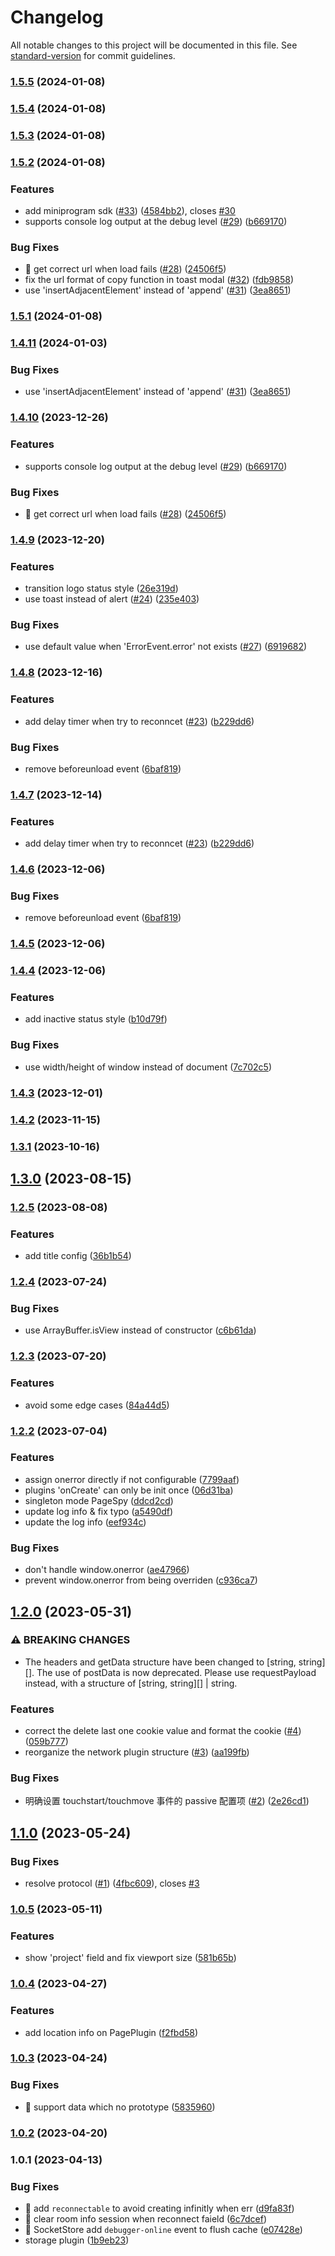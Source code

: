 # Changelog

All notable changes to this project will be documented in this file. See [standard-version](https://github.com/conventional-changelog/standard-version) for commit guidelines.

### [1.5.5](https://github.com/HuolalaTech/page-spy/compare/v1.5.4...v1.5.5) (2024-01-08)

### [1.5.4](https://github.com/HuolalaTech/page-spy/compare/v1.5.3...v1.5.4) (2024-01-08)

### [1.5.3](https://github.com/HuolalaTech/page-spy/compare/v1.5.2...v1.5.3) (2024-01-08)

### [1.5.2](https://github.com/HuolalaTech/page-spy/compare/v1.4.9...v1.5.2) (2024-01-08)

### Features

- add miniprogram sdk ([#33](https://github.com/HuolalaTech/page-spy/issues/33)) ([4584bb2](https://github.com/HuolalaTech/page-spy/commit/4584bb29c89f43a4a77bb282b02874f351e6b595)), closes [#30](https://github.com/HuolalaTech/page-spy/issues/30)
- supports console log output at the debug level ([#29](https://github.com/HuolalaTech/page-spy/issues/29)) ([b669170](https://github.com/HuolalaTech/page-spy/commit/b66917025b7308690c3419c8177029caa8f5be0d))

### Bug Fixes

- 🐛 get correct url when load fails ([#28](https://github.com/HuolalaTech/page-spy/issues/28)) ([24506f5](https://github.com/HuolalaTech/page-spy/commit/24506f58d0520413f3fc1739b12dce096fcb1e61))
- fix the url format of copy function in toast modal ([#32](https://github.com/HuolalaTech/page-spy/issues/32)) ([fdb9858](https://github.com/HuolalaTech/page-spy/commit/fdb98588cbd69d63d6ff0d96015ad389cd8382fb))
- use 'insertAdjacentElement' instead of 'append' ([#31](https://github.com/HuolalaTech/page-spy/issues/31)) ([3ea8651](https://github.com/HuolalaTech/page-spy/commit/3ea86516139704382be0bc40ae9f8d17e09be4c8))

### [1.5.1](https://github.com/HuolalaTech/page-spy/compare/v1.5.0...v1.5.1) (2024-01-08)

### [1.4.11](https://github.com/HuolalaTech/page-spy/compare/v1.4.10...v1.4.11) (2024-01-03)

### Bug Fixes

- use 'insertAdjacentElement' instead of 'append' ([#31](https://github.com/HuolalaTech/page-spy/issues/31)) ([3ea8651](https://github.com/HuolalaTech/page-spy/commit/3ea86516139704382be0bc40ae9f8d17e09be4c8))

### [1.4.10](https://github.com/HuolalaTech/page-spy/compare/v1.4.9...v1.4.10) (2023-12-26)

### Features

- supports console log output at the debug level ([#29](https://github.com/HuolalaTech/page-spy/issues/29)) ([b669170](https://github.com/HuolalaTech/page-spy/commit/b66917025b7308690c3419c8177029caa8f5be0d))

### Bug Fixes

- 🐛 get correct url when load fails ([#28](https://github.com/HuolalaTech/page-spy/issues/28)) ([24506f5](https://github.com/HuolalaTech/page-spy/commit/24506f58d0520413f3fc1739b12dce096fcb1e61))

### [1.4.9](https://github.com/HuolalaTech/page-spy/compare/v1.4.7...v1.4.9) (2023-12-20)

### Features

- transition logo status style ([26e319d](https://github.com/HuolalaTech/page-spy/commit/26e319de60762edfa66f8dfca0ebb287fd435103))
- use toast instead of alert ([#24](https://github.com/HuolalaTech/page-spy/issues/24)) ([235e403](https://github.com/HuolalaTech/page-spy/commit/235e403be100478f92f324ab4d39b8ca2c9853f1))

### Bug Fixes

- use default value when 'ErrorEvent.error' not exists ([#27](https://github.com/HuolalaTech/page-spy/issues/27)) ([6919682](https://github.com/HuolalaTech/page-spy/commit/69196823b5988ecf009378792bb51fd49b3b1f14))

### [1.4.8](https://github.com/HuolalaTech/page-spy/compare/v1.4.4...v1.4.8) (2023-12-16)

### Features

- add delay timer when try to reconncet ([#23](https://github.com/HuolalaTech/page-spy/issues/23)) ([b229dd6](https://github.com/HuolalaTech/page-spy/commit/b229dd616926bc060ec90e62db13cd0255c6e6e9))

### Bug Fixes

- remove beforeunload event ([6baf819](https://github.com/HuolalaTech/page-spy/commit/6baf819f77b6ca13eb6c027a9ab4a080161002d9))

### [1.4.7](https://github.com/HuolalaTech/page-spy/compare/v1.4.6...v1.4.7) (2023-12-14)

### Features

- add delay timer when try to reconncet ([#23](https://github.com/HuolalaTech/page-spy/issues/23)) ([b229dd6](https://github.com/HuolalaTech/page-spy/commit/b229dd616926bc060ec90e62db13cd0255c6e6e9))

### [1.4.6](https://github.com/HuolalaTech/page-spy/compare/v1.4.5...v1.4.6) (2023-12-06)

### Bug Fixes

- remove beforeunload event ([6baf819](https://github.com/HuolalaTech/page-spy/commit/6baf819f77b6ca13eb6c027a9ab4a080161002d9))

### [1.4.5](https://github.com/HuolalaTech/page-spy/compare/v1.4.4...v1.4.5) (2023-12-06)

### [1.4.4](https://github.com/HuolalaTech/page-spy/compare/v1.4.3...v1.4.4) (2023-12-06)

### Features

- add inactive status style ([b10d79f](https://github.com/HuolalaTech/page-spy/commit/b10d79fe3df211b10e0c48937dea51ee81c9cf41))

### Bug Fixes

- use width/height of window instead of document ([7c702c5](https://github.com/HuolalaTech/page-spy/commit/7c702c5481bc2f24721ff86e15f3828c5114da6d))

### [1.4.3](https://github.com/HuolalaTech/page-spy/compare/v1.4.2...v1.4.3) (2023-12-01)

### [1.4.2](https://github.com/HuolalaTech/page-spy/compare/v1.4.1...v1.4.2) (2023-11-15)

### [1.3.1](https://github.com/HuolalaTech/page-spy/compare/v1.2.5...v1.3.1) (2023-10-16)

## [1.3.0](https://github.com/HuolalaTech/page-spy/compare/v1.2.5...v1.3.0) (2023-08-15)

### [1.2.5](https://github.com/HuolalaTech/page-spy/compare/v1.2.4...v1.2.5) (2023-08-08)

### Features

- add title config ([36b1b54](https://github.com/HuolalaTech/page-spy/commit/36b1b5402aa89fac9fdc516f5a485c619a81d15d))

### [1.2.4](https://github.com/HuolalaTech/page-spy/compare/v1.2.3...v1.2.4) (2023-07-24)

### Bug Fixes

- use ArrayBuffer.isView instead of constructor ([c6b61da](https://github.com/HuolalaTech/page-spy/commit/c6b61daf7df7485ebaaabc215d587a45efa86cfd))

### [1.2.3](https://github.com/HuolalaTech/page-spy/compare/v1.2.2...v1.2.3) (2023-07-20)

### Features

- avoid some edge cases ([84a44d5](https://github.com/HuolalaTech/page-spy/commit/84a44d5e58859055ea85021968777e49de9cac05))

### [1.2.2](https://github.com/HuolalaTech/page-spy/compare/v1.2.1...v1.2.2) (2023-07-04)

### Features

- assign onerror directly if not configurable ([7799aaf](https://github.com/HuolalaTech/page-spy/commit/7799aaf9c03126d7018d4ce875a216f7571b3a45))
- plugins 'onCreate' can only be init once ([06d31ba](https://github.com/HuolalaTech/page-spy/commit/06d31bacd1e32908c98e2de3757e3e7f0433d421))
- singleton mode PageSpy ([ddcd2cd](https://github.com/HuolalaTech/page-spy/commit/ddcd2cdce20590e7526119519bf7c827ce14ca28))
- update log info & fix typo ([a5490df](https://github.com/HuolalaTech/page-spy/commit/a5490df585e2c9b013e1f7b3fb87143ba4d5df59))
- update the log info ([eef934c](https://github.com/HuolalaTech/page-spy/commit/eef934c3459b8e6f66ee6b8ce450121d4d66ebcc))

### Bug Fixes

- don't handle window.onerror ([ae47966](https://github.com/HuolalaTech/page-spy/commit/ae479662eb5436156ecaf6a0a3f7c63f7a2245b6))
- prevent window.onerror from being overriden ([c936ca7](https://github.com/HuolalaTech/page-spy/commit/c936ca75e2176b2e7c6df59d5daf1cbbdb68977c))

## [1.2.0](https://github.com/HuolalaTech/page-spy/compare/v1.1.0...v1.2.0) (2023-05-31)

### ⚠ BREAKING CHANGES

- The headers and getData structure have been changed to [string, string][]. The use of postData is now deprecated. Please use requestPayload instead, with a structure of [string, string][] | string.

### Features

- correct the delete last one cookie value and format the cookie ([#4](https://github.com/HuolalaTech/page-spy/issues/4)) ([059b777](https://github.com/HuolalaTech/page-spy/commit/059b7772b94f3a73070322032759f0016008ffce))
- reorganize the network plugin structure ([#3](https://github.com/HuolalaTech/page-spy/issues/3)) ([aa199fb](https://github.com/HuolalaTech/page-spy/commit/aa199fba5cd7d547dec3e1d24875bbda833f9812))

### Bug Fixes

- 明确设置 touchstart/touchmove 事件的 passive 配置项 ([#2](https://github.com/HuolalaTech/page-spy/issues/2)) ([2e26cd1](https://github.com/HuolalaTech/page-spy/commit/2e26cd17980abc66be247749ee8476f68356484f))

## [1.1.0](https://github.com/HuolalaTech/page-spy/compare/v1.1.0-beta.1...v1.1.0) (2023-05-24)

### Bug Fixes

- resolve protocol ([#1](https://github.com/HuolalaTech/page-spy/issues/1)) ([4fbc609](https://github.com/HuolalaTech/page-spy/commit/4fbc609769936058807f25dfab4666d78297abfc)), closes [#3](https://github.com/HuolalaTech/page-spy/issues/3)

### [1.0.5](https://github.com/HuolalaTech/page-spy/compare/v1.0.4...v1.0.5) (2023-05-11)

### Features

- show 'project' field and fix viewport size ([581b65b](https://github.com/HuolalaTech/page-spy/commit/581b65be296dc2d7501b17b5eeff2775a2311174))

### [1.0.4](https://github.com/HuolalaTech/page-spy/compare/v1.0.3...v1.0.4) (2023-04-27)

### Features

- add location info on PagePlugin ([f2fbd58](https://github.com/HuolalaTech/page-spy/commit/f2fbd5815a9c3b5f4b6ce3904e8e8bbd9257f06b))

### [1.0.3](https://github.com/HuolalaTech/page-spy/compare/v1.0.2...v1.0.3) (2023-04-24)

### Bug Fixes

- 🐛 support data which no prototype ([5835960](https://github.com/HuolalaTech/page-spy/commit/58359606475db153a2ef9a9873ed6ec22be99e96))

### [1.0.2](https://github.com/HuolalaTech/page-spy/compare/v1.0.1...v1.0.2) (2023-04-20)

### 1.0.1 (2023-04-13)

### Bug Fixes

- 🐛 add `reconnectable` to avoid creating infinitly when err ([d9fa83f](https://github.com/HuolalaTech/page-spy/commit/d9fa83f75af74a456fcf2e0c2d94681ce3361277))
- 🐛 clear room info session when reconnect faield ([6c7dcef](https://github.com/HuolalaTech/page-spy/commit/6c7dcef902114658430bdd4eca46581b70524a10))
- 🐛 SocketStore add `debugger-online` event to flush cache ([e07428e](https://github.com/HuolalaTech/page-spy/commit/e07428e3589ea2d65f575edb1653f1df664a9988))
- storage plugin ([1b9eb23](https://github.com/HuolalaTech/page-spy/commit/1b9eb23b17a80fbbeb53478642cf9416b81ca6f5))
